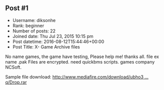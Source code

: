 ## Post #1
- Username: diksonhe
- Rank: beginner
- Number of posts: 22
- Joined date: Thu Jul 23, 2015 10:15 pm
- Post datetime: 2016-08-12T15:44:46+00:00
- Post Title: X- Game Archive files

No name games, the game have testing, Please help me! thanks all.
file ex name .pak  Files are encrypted. need quickbms scripts. games company NCSoft.
  
Sample file download: [http://www.mediafire.com/download/ubho3 ... q/Drop.rar](http://www.mediafire.com/download/ubho3wbi3vdax8q/Drop.rar)
